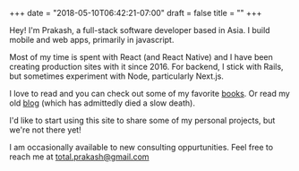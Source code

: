 +++
date = "2018-05-10T06:42:21-07:00"
draft = false
title = ""
+++

Hey! I'm Prakash, a full-stack software developer based in Asia. I build mobile and web apps, primarily in javascript.

Most of my time is spent with React (and React Native) and I have been creating production sites with it since 2016. For backend, I stick with Rails, but sometimes experiment with Node, particularly Next.js.

I love to read and you can check out some of my favorite [books](/bookshelf). Or read my old [blog](/blog) (which has admittedly died a slow death).

I'd like to start using this site to share some of my personal projects, but we're not there yet!

I am occasionally available to new consulting oppurtunities. Feel free to reach me at [total.prakash@gmail.com](mailto:total.prakash@gmail.com)
